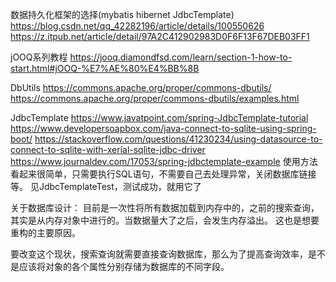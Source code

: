 数据持久化框架的选择(mybatis hibernet JdbcTemplate)
https://blog.csdn.net/qq_42282196/article/details/100550626
https://z.itpub.net/article/detail/97A2C412902983D0F6F13F67DEB03FF1

jOOQ系列教程
https://jooq.diamondfsd.com/learn/section-1-how-to-start.html#jOOQ-%E7%AE%80%E4%BB%8B

DbUtils
https://commons.apache.org/proper/commons-dbutils/
https://commons.apache.org/proper/commons-dbutils/examples.html


JdbcTemplate
https://www.javatpoint.com/spring-JdbcTemplate-tutorial
https://www.developersoapbox.com/java-connect-to-sqlite-using-spring-boot/
https://stackoverflow.com/questions/41230234/using-datasource-to-connect-to-sqlite-with-xerial-sqlite-jdbc-driver
https://www.journaldev.com/17053/spring-jdbctemplate-example
使用方法看起来很简单，只需要执行SQL语句，不需要自己去处理异常，关闭数据库链接等。
见JdbcTemplateTest，测试成功，就用它了


关于数据库设计：
目前是一次性将所有数据加载到内存中的，之前的搜索查询，其实是从内存对象中进行的。当数据量大了之后，会发生内存溢出。
这也是想要重构的主要原因。

要改变这个现状，搜索查询就需要直接查询数据库，那么为了提高查询效率，是不是应该将对象的各个属性分别存储为数据库的不同字段。